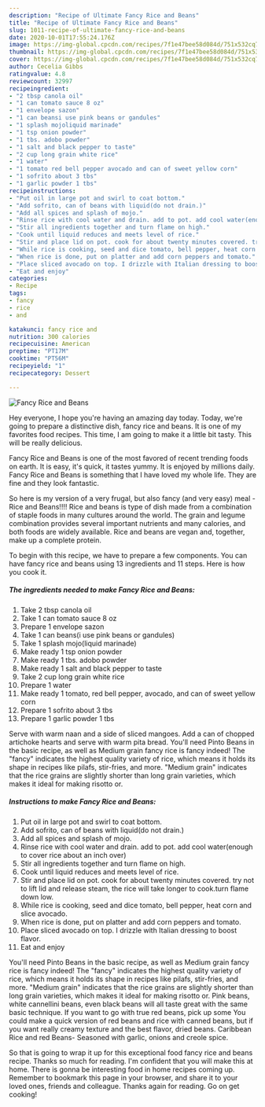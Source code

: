 ```yaml
---
description: "Recipe of Ultimate Fancy Rice and Beans"
title: "Recipe of Ultimate Fancy Rice and Beans"
slug: 1011-recipe-of-ultimate-fancy-rice-and-beans
date: 2020-10-01T17:55:24.176Z
image: https://img-global.cpcdn.com/recipes/7f1e47bee58d084d/751x532cq70/fancy-rice-and-beans-recipe-main-photo.jpg
thumbnail: https://img-global.cpcdn.com/recipes/7f1e47bee58d084d/751x532cq70/fancy-rice-and-beans-recipe-main-photo.jpg
cover: https://img-global.cpcdn.com/recipes/7f1e47bee58d084d/751x532cq70/fancy-rice-and-beans-recipe-main-photo.jpg
author: Cecelia Gibbs
ratingvalue: 4.8
reviewcount: 32997
recipeingredient:
- "2 tbsp canola oil"
- "1 can tomato sauce 8 oz"
- "1 envelope sazon"
- "1 can beansi use pink beans or gandules"
- "1 splash mojoliquid marinade"
- "1 tsp onion powder"
- "1 tbs. adobo powder"
- "1 salt and black pepper to taste"
- "2 cup long grain white rice"
- "1 water"
- "1 tomato red bell pepper avocado and can of sweet yellow corn"
- "1 sofrito about 3 tbs"
- "1 garlic powder 1 tbs"
recipeinstructions:
- "Put oil in large pot and swirl to coat bottom."
- "Add sofrito, can of beans with liquid(do not drain.)"
- "Add all spices and splash of mojo."
- "Rinse rice with cool water and drain. add to pot. add cool water(enough to cover rice about an inch over)"
- "Stir all ingredients together and turn flame on high."
- "Cook until liquid reduces and meets level of rice."
- "Stir and place lid on pot. cook for about twenty minutes covered. try not to lift lid and release steam, the rice will take longer to cook.turn flame down low."
- "While rice is cooking, seed and dice tomato, bell pepper, heat corn and slice avocado."
- "When rice is done, put on platter and add corn peppers and tomato."
- "Place sliced avocado on top. I drizzle with Italian dressing to boost flavor."
- "Eat and enjoy"
categories:
- Recipe
tags:
- fancy
- rice
- and

katakunci: fancy rice and 
nutrition: 300 calories
recipecuisine: American
preptime: "PT17M"
cooktime: "PT56M"
recipeyield: "1"
recipecategory: Dessert

---
```



![Fancy Rice and Beans](https://img-global.cpcdn.com/recipes/7f1e47bee58d084d/751x532cq70/fancy-rice-and-beans-recipe-main-photo.jpg)

Hey everyone, I hope you're having an amazing day today. Today, we're going to prepare a distinctive dish, fancy rice and beans. It is one of my favorites food recipes. This time, I am going to make it a little bit tasty. This will be really delicious.

Fancy Rice and Beans is one of the most favored of recent trending foods on earth. It is easy, it's quick, it tastes yummy. It is enjoyed by millions daily. Fancy Rice and Beans is something that I have loved my whole life. They are fine and they look fantastic.

So here is my version of a very frugal, but also fancy (and very easy) meal - Rice and Beans!!!! Rice and beans is type of dish made from a combination of staple foods in many cultures around the world. The grain and legume combination provides several important nutrients and many calories, and both foods are widely available. Rice and beans are vegan and, together, make up a complete protein.


To begin with this recipe, we have to prepare a few components. You can have fancy rice and beans using 13 ingredients and 11 steps. Here is how you cook it.

<!--inarticleads1-->

##### The ingredients needed to make Fancy Rice and Beans:

1. Take 2 tbsp canola oil
1. Take 1 can tomato sauce 8 oz
1. Prepare 1 envelope sazon
1. Take 1 can beans(i use pink beans or gandules)
1. Take 1 splash mojo(liquid marinade)
1. Make ready 1 tsp onion powder
1. Make ready 1 tbs. adobo powder
1. Make ready 1 salt and black pepper to taste
1. Take 2 cup long grain white rice
1. Prepare 1 water
1. Make ready 1 tomato, red bell pepper, avocado, and can of sweet yellow corn
1. Prepare 1 sofrito about 3 tbs
1. Prepare 1 garlic powder 1 tbs


Serve with warm naan and a side of sliced mangoes. Add a can of chopped artichoke hearts and serve with warm pita bread. You&#39;ll need Pinto Beans in the basic recipe, as well as Medium grain fancy rice is fancy indeed! The &#34;fancy&#34; indicates the highest quality variety of rice, which means it holds its shape in recipes like pilafs, stir-fries, and more. &#34;Medium grain&#34; indicates that the rice grains are slightly shorter than long grain varieties, which makes it ideal for making risotto or. 

<!--inarticleads2-->

##### Instructions to make Fancy Rice and Beans:

1. Put oil in large pot and swirl to coat bottom.
1. Add sofrito, can of beans with liquid(do not drain.)
1. Add all spices and splash of mojo.
1. Rinse rice with cool water and drain. add to pot. add cool water(enough to cover rice about an inch over)
1. Stir all ingredients together and turn flame on high.
1. Cook until liquid reduces and meets level of rice.
1. Stir and place lid on pot. cook for about twenty minutes covered. try not to lift lid and release steam, the rice will take longer to cook.turn flame down low.
1. While rice is cooking, seed and dice tomato, bell pepper, heat corn and slice avocado.
1. When rice is done, put on platter and add corn peppers and tomato.
1. Place sliced avocado on top. I drizzle with Italian dressing to boost flavor.
1. Eat and enjoy


You&#39;ll need Pinto Beans in the basic recipe, as well as Medium grain fancy rice is fancy indeed! The &#34;fancy&#34; indicates the highest quality variety of rice, which means it holds its shape in recipes like pilafs, stir-fries, and more. &#34;Medium grain&#34; indicates that the rice grains are slightly shorter than long grain varieties, which makes it ideal for making risotto or. Pink beans, white cannellini beans, even black beans will all taste great with the same basic technique. If you want to go with true red beans, pick up some You could make a quick version of red beans and rice with canned beans, but if you want really creamy texture and the best flavor, dried beans. Caribbean Rice and red Beans- Seasoned with garlic, onions and creole spice. 

So that is going to wrap it up for this exceptional food fancy rice and beans recipe. Thanks so much for reading. I'm confident that you will make this at home. There is gonna be interesting food in home recipes coming up. Remember to bookmark this page in your browser, and share it to your loved ones, friends and colleague. Thanks again for reading. Go on get cooking!

